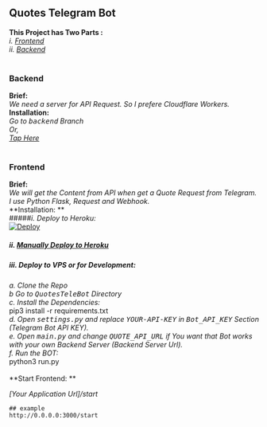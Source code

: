 ## Quotes Telegram Bot

**This Project has Two Parts :**<br>
*i. [Frontend](#Frontend "Frontend")*<br>
*ii. [Backend](#Backend "Backend")* <br><br>
###  Backend
**Brief:**<br>
*We need a server for API  Request. So I prefere Cloudflare Workers.*<br>
**Installation:**<br>
*Go to  <tt>backend</tt>  Branch*<br>
*Or,*<br>
*[Tap Here](https://github.com/cachecleanerjeet/QuotesTeleBot/tree/backend "Tap Here")*<br><br>

### Frontend<br>
**Brief:**<br>
*We will get the Content from API when get a Quote Request from Telegram. I use Python Flask,  Request and Webhook.*<br>
**Installation: **<br>
#####*i. Deploy to Heroku:*<br>
[![Deploy](https://www.herokucdn.com/deploy/button.svg)](https://heroku.com/deploy?template=https://github.com/cachecleanerjeet/QuotesTeleBot/tree/heroku)<br>
##### *ii. [Manually Deploy to Heroku](https://github.com/cachecleanerjeet/QuotesTeleBot/tree/heroku "Manually Deploy to Heroku")*<br>
##### *iii. Deploy to VPS or for Development:*<br>
*a. Clone the Repo*<br>
*b Go to <tt>QuotesTeleBot</tt> Directory*<br>
*c. Install the Dependencies:*<br>
    pip3 install -r requirements.txt
<br>
*d. Open <tt>settings.py</tt> and  replace <tt>YOUR-API-KEY</tt> in  <tt>Bot_API_KEY</tt> Section (Telegram Bot API KEY).*<br>
*e. Open <tt>main.py</tt> and  change <tt>QUOTE_API_URL</tt> if You want that Bot works with your own Backend Server (Backend Server Url).*<br>
*f. Run the BOT:*<br>
    python3 run.py 
<br><br>
**Start Frontend: **<br>

*[Your Application Url]/start*

    ## example
    http://0.0.0.0:3000/start
    

